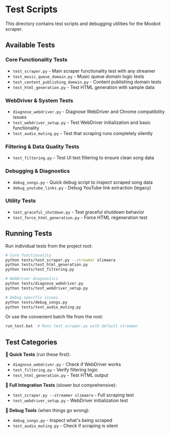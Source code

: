 # Test Scripts

This directory contains test scripts and debugging utilities for the Moobot scraper.

## Available Tests

### Core Functionality Tests
- `test_scraper.py` - Main scraper functionality test with any streamer
- `test_music_queue_domain.py` - Music queue domain logic tests
- `test_content_publishing_domain.py` - Content publishing domain tests
- `test_html_generation.py` - Test HTML generation with sample data

### WebDriver & System Tests
- `diagnose_webdriver.py` - Diagnose WebDriver and Chrome compatibility issues
- `test_webdriver_setup.py` - Test WebDriver initialization and basic functionality
- `test_audio_muting.py` - Test that scraping runs completely silently

### Filtering & Data Quality Tests
- `test_filtering.py` - Test UI text filtering to ensure clean song data

### Debugging & Diagnostics
- `debug_songs.py` - Quick debug script to inspect scraped song data
- `debug_youtube_links.py` - Debug YouTube link extraction (legacy)

### Utility Tests
- `test_graceful_shutdown.py` - Test graceful shutdown behavior
- `test_force_html_generation.py` - Force HTML regeneration test

## Running Tests

Run individual tests from the project root:
```bash
# Core functionality
python tests/test_scraper.py --streamer slimaera
python tests/test_html_generation.py
python tests/test_filtering.py

# WebDriver diagnostics
python tests/diagnose_webdriver.py
python tests/test_webdriver_setup.py

# Debug specific issues
python tests/debug_songs.py
python tests/test_audio_muting.py
```

Or use the convenient batch file from the root:
```bash
run_test.bat  # Runs test_scraper.py with default streamer
```

## Test Categories

**🚀 Quick Tests** (run these first):
- `diagnose_webdriver.py` - Check if WebDriver works
- `test_filtering.py` - Verify filtering logic
- `test_html_generation.py` - Test HTML output

**🧪 Full Integration Tests** (slower but comprehensive):
- `test_scraper.py --streamer slimaera` - Full scraping test
- `test_webdriver_setup.py` - WebDriver initialization test

**🐛 Debug Tools** (when things go wrong):
- `debug_songs.py` - Inspect what's being scraped
- `test_audio_muting.py` - Check if scraping is silent
